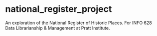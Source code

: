 # national_register_project
An exploration of the National Register of Historic Places. For INFO 628 Data Librarianship &amp; Management at Pratt Institute.
